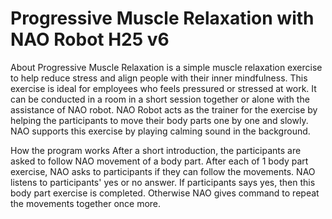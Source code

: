 # Progressive Muscle Relaxation with NAO Robot H25 v6

About
Progressive Muscle Relaxation is a simple muscle relaxation exercise to help reduce stress and align people with their inner mindfulness. This exercise is ideal for employees who feels pressured or stressed at work. It can be conducted in a room in a short session together or alone with the assistance of NAO robot. NAO Robot acts as the trainer for the exercise by helping the participants to move their body parts one by one and slowly. NAO supports this exercise by playing calming sound in the background.

How the program works
After a short introduction, the participants are asked to follow NAO movement of a body part.
After each of 1 body part exercise, NAO asks to participants if they can follow the movements. NAO listens to participants' yes or no answer. If participants says yes, then this body part exercise is completed. Otherwise NAO gives command to repeat the movements together once more.
